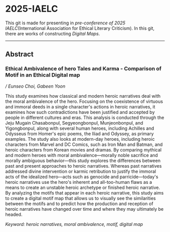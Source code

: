 # 2025-IAELC


This git is made for presenting in *pre-conference of 2025 IAELC*(International Association for Ethical Literary Criticism). In this git, there are works of constructing *Digital Maps*.

---


## Abstract


### Ethical Ambivalence of hero Tales and Karma - Comparison of Motif in an Ethical Digital map

 */ Eunseo Choi, Gabeen Yoon*

This study examines how classical and modern heroic narratives deal with the moral ambivalence of the hero. Focusing on the coexistence of virtuous and immoral deeds in a single character's actions in heroic narratives, it examines how such contradictions have been justified and accepted by people in different cultures and eras. This analysis is conducted through the Jeju Mugain Chasabonpul, Segyeongbonpul, Munjeonbonpul, and Yigongbonpul, along with several human heroes, including Achilles and Odysseus from Homer's epic poems, the Iliad and Odyssey, as primary examples.
The study also looks at modern-day heroes, including heroic characters from Marvel and DC Comics, such as Iron Man and Batman, and heroic characters from Korean movies and dramas. By comparing mythical and modern heroes with moral ambivalence—morally noble sacrifice and morally ambiguous behavior—this study explores the differences between past and present approaches to heroic narratives. Whereas past narratives addressed divine intervention or karmic retribution to justify the immoral acts of the idealized hero—acts such as genocide and parricide—today's heroic narratives use the hero's inherent and all-too-human flaws as a means to create an unstable heroic archetype or finished heroic narrative.
By analyzing the motifs that appear in each heroic narrative, this study aims to create a digital motif map that allows us to visually see the similarities between the motifs and to predict how the production and reception of heroic narratives have changed over time and where they may ultimately be headed.

*Keyword: heroic narratives, moral ambivalence, motif, digital map*
